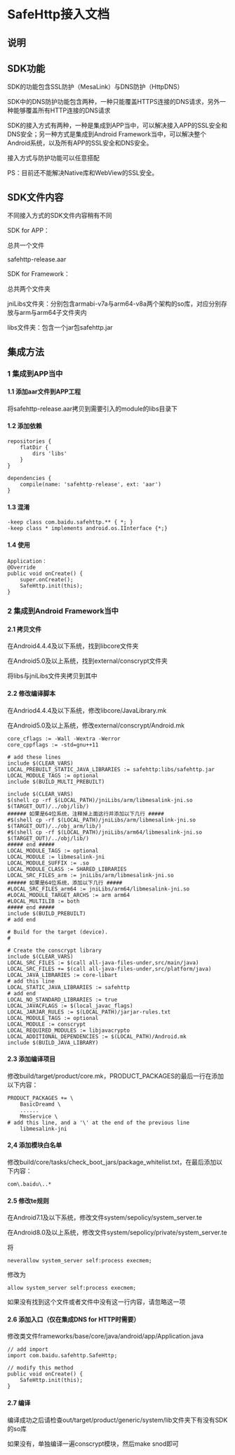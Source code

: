 # SafeHttp接入文档 
## 说明

## SDK功能
SDK的功能包含SSL防护（MesaLink）与DNS防护（HttpDNS）

SDK中的DNS防护功能包含两种，一种只能覆盖HTTPS连接的DNS请求，另外一种能够覆盖所有HTTP连接的DNS请求

SDK的接入方式有两种，一种是集成到APP当中，可以解决接入APP的SSL安全和DNS安全；另一种方式是集成到Android Framework当中，可以解决整个Android系统，以及所有APP的SSL安全和DNS安全。

接入方式与防护功能可以任意搭配

PS：目前还不能解决Native库和WebView的SSL安全。

## SDK文件内容
不同接入方式的SDK文件内容稍有不同

SDK for APP：

总共一个文件

safehttp-release.aar

SDK for Framework：

总共两个文件夹

jniLibs文件夹：分别包含armabi-v7a与arm64-v8a两个架构的so库，对应分别存放与arm与arm64子文件夹内

libs文件夹：包含一个jar包safehttp.jar

## 集成方法
### 1 集成到APP当中
#### 1.1 添加aar文件到APP工程
将safehttp-release.aar拷贝到需要引入的module的libs目录下

#### 1.2 添加依赖
```
repositories {
    flatDir {
        dirs 'libs'
    }
}

dependencies {
    compile(name: 'safehttp-release', ext: 'aar')
}
```

#### 1.3 混淆
```
-keep class com.baidu.safehttp.** { *; }
-keep class * implements android.os.IInterface {*;}
```

#### 1.4 使用
```
Application：
@Override
public void onCreate() {
    super.onCreate();
    SafeHttp.init(this);
}
```

### 2 集成到Android Framework当中
#### 2.1 拷贝文件
在Android4.4.4及以下系统，找到libcore文件夹

在Android5.0及以上系统，找到external/conscrypt文件夹

将libs与jniLibs文件夹拷贝到其中
#### 2.2 修改编译脚本
在Andriod4.4.4及以下系统，修改libcore/JavaLibrary.mk

在Android5.0及以上系统，修改external/conscrypt/Android.mk

```
core_cflags := -Wall -Wextra -Werror
core_cppflags := -std=gnu++11

# add these lines
include $(CLEAR_VARS)
LOCAL_PREBUILT_STATIC_JAVA_LIBRARIES := safehttp:libs/safehttp.jar
LOCAL_MODULE_TAGS := optional
include $(BUILD_MULTI_PREBUILT)

include $(CLEAR_VARS)
$(shell cp -rf $(LOCAL_PATH)/jniLibs/arm/libmesalink-jni.so $(TARGET_OUT)/../obj/lib/)
###### 如果是64位系统，注释掉上面这行并添加以下几行 #####
#$(shell cp -rf $(LOCAL_PATH)/jniLibs/arm/libmesalink-jni.so $(TARGET_OUT)/../obj_arm/lib/)
#$(shell cp -rf $(LOCAL_PATH)/jniLibs/arm64/libmesalink-jni.so $(TARGET_OUT)/../obj/lib/)
##### end #####
LOCAL_MODULE_TAGS := optional
LOCAL_MODULE := libmesalink-jni
LOCAL_MODULE_SUFFIX := .so
LOCAL_MODULE_CLASS := SHARED_LIBRARIES
LOCAL_SRC_FILES_arm := jniLibs/arm/libmesalink-jni.so
###### 如果是64位系统，添加以下几行 #####
#LOCAL_SRC_FILES_arm64 := jniLibs/arm64/libmesalink-jni.so
#LOCAL_MODULE_TARGET_ARCHS := arm arm64
#LOCAL_MULTILIB := both
##### end #####
include $(BUILD_PREBUILT)
# add end

# Build for the target (device).
#

# Create the conscrypt library
include $(CLEAR_VARS)
LOCAL_SRC_FILES := $(call all-java-files-under,src/main/java)
LOCAL_SRC_FILES += $(call all-java-files-under,src/platform/java)
LOCAL_JAVA_LIBRARIES := core-libart
# add this line
LOCAL_STATIC_JAVA_LIBRARIES := safehttp
# add end
LOCAL_NO_STANDARD_LIBRARIES := true
LOCAL_JAVACFLAGS := $(local_javac_flags)
LOCAL_JARJAR_RULES := $(LOCAL_PATH)/jarjar-rules.txt
LOCAL_MODULE_TAGS := optional
LOCAL_MODULE := conscrypt
LOCAL_REQUIRED_MODULES := libjavacrypto
LOCAL_ADDITIONAL_DEPENDENCIES := $(LOCAL_PATH)/Android.mk
include $(BUILD_JAVA_LIBRARY)
```

#### 2.3 添加编译项目
修改build/target/product/core.mk，PRODUCT_PACKAGES的最后一行在添加以下内容：
```
PRODUCT_PACKAGES += \
    BasicDreamd \
    ......
    MmsService \
# add this line, and a '\' at the end of the previous line
    libmesalink-jni
```

#### 2,4 添加模块白名单
修改build/core/tasks/check_boot_jars/package_whitelist.txt，在最后添加以下内容：
```
com\.baidu\..*
```

#### 2.5 修改te规则
在Android7.1及以下系统，修改文件system/sepolicy/system_server.te

在Android8.0及以上系统，修改文件system/sepolicy/private/system_server.te

将
```
neverallow system_server self:process execmem;
```
修改为
```
allow system_server self:process execmem;
```
如果没有找到这个文件或者文件中没有这一行内容，请忽略这一项

#### 2.6 添加入口（仅在集成DNS for HTTP时需要）
修改类文件frameworks/base/core/java/android/app/Application.java
```
// add import
import com.baidu.safehttp.SafeHttp;

// modify this method
public void onCreate() {
    SafeHttp.init(this);
}
```

#### 2.7 编译
编译成功之后请检查out/target/product/generic/system/lib文件夹下有没有SDK的so库

如果没有，单独编译一遍conscrypt模块，然后make snod即可

